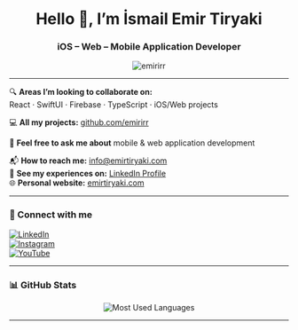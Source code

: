 <h1 align="center">Hello 👋, I’m İsmail Emir Tiryaki</h1>
<h3 align="center">iOS – Web – Mobile Application Developer</h3>

<p align="center">
  <img src="https://komarev.com/ghpvc/?username=emirirr&label=Profile%20views&color=0e75b6&style=flat" alt="emirirr" />
</p>

---

🔍 **Areas I’m looking to collaborate on:**  
React · SwiftUI · Firebase · TypeScript · iOS/Web projects

💻 **All my projects:** [github.com/emirirr](https://github.com/emirirr)

💬 **Feel free to ask me about** mobile & web application development

📬 **How to reach me:** info@emirtiryaki.com  
📄 **See my experiences on:** [LinkedIn Profile](https://www.linkedin.com/in/emir-tiryaki/)  
🌐 **Personal website:** [emirtiryaki.com](https://emirtiryaki.com)

---

### 📲 Connect with me

[![LinkedIn](https://img.shields.io/badge/LinkedIn-blue?style=for-the-badge&logo=linkedin)](https://www.linkedin.com/in/emir-tiryaki/)  
[![Instagram](https://img.shields.io/badge/Instagram-e4405f?style=for-the-badge&logo=instagram&logoColor=white)](https://www.instagram.com/emirtiryaki)  
[![YouTube](https://img.shields.io/badge/YouTube-red?style=for-the-badge&logo=youtube&logoColor=white)](https://www.youtube.com/@emirtiryaki)

---

### 📊 GitHub Stats

<p align="center">
 <img src="https://github-readme-stats.vercel.app/api/top-langs/?username=emirirr&layout=compact&theme=dark" alt="Most Used Languages" />
</p>

---

